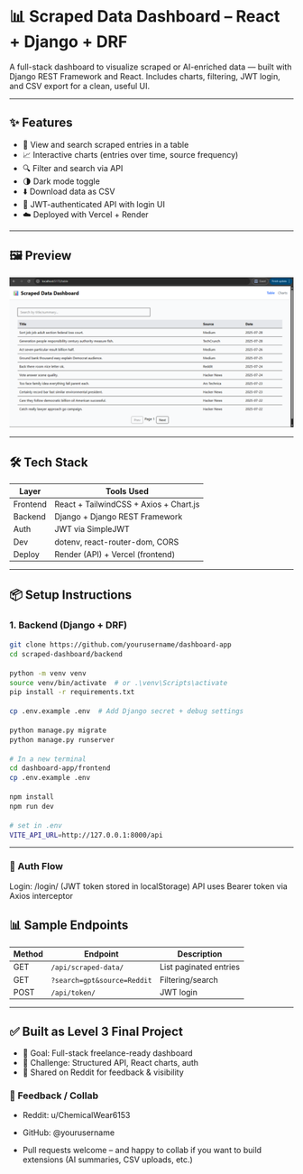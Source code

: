 # 📊 Scraped Data Dashboard – React + Django + DRF

A full-stack dashboard to visualize scraped or AI-enriched data — built with Django REST Framework and React. Includes charts, filtering, JWT login, and CSV export for a clean, useful UI.

---

## ✨ Features

- 📑 View and search scraped entries in a table
- 📈 Interactive charts (entries over time, source frequency)
- 🔍 Filter and search via API
- 🌗 Dark mode toggle
- ⬇️ Download data as CSV
- 🔐 JWT-authenticated API with login UI
- ☁️ Deployed with Vercel + Render

---

## 🖼️ Preview

![dashboard preview](./dashboard.png)

---

## 🛠️ Tech Stack

| Layer    | Tools Used                            |
|----------|----------------------------------------|
| Frontend | React + TailwindCSS + Axios + Chart.js |
| Backend  | Django + Django REST Framework         |
| Auth     | JWT via SimpleJWT                      |
| Dev      | dotenv, react-router-dom, CORS         |
| Deploy   | Render (API) + Vercel (frontend)       |

---

## 📦 Setup Instructions

### 1. Backend (Django + DRF)

```bash
git clone https://github.com/yourusername/dashboard-app
cd scraped-dashboard/backend

python -m venv venv
source venv/bin/activate  # or .\venv\Scripts\activate
pip install -r requirements.txt

cp .env.example .env  # Add Django secret + debug settings

python manage.py migrate
python manage.py runserver

# In a new terminal
cd dashboard-app/frontend
cp .env.example .env

npm install
npm run dev

# set in .env
VITE_API_URL=http://127.0.0.1:8000/api
```
---
### 🔐 Auth Flow
Login: /login/ (JWT token stored in localStorage)
API uses Bearer token via Axios interceptor

## 📊 Sample Endpoints
| Method | Endpoint                    | Description            |
| ------ | --------------------------- | ---------------------- |
| GET    | `/api/scraped-data/`        | List paginated entries |
| GET    | `?search=gpt&source=Reddit` | Filtering/search       |
| POST   | `/api/token/`               | JWT login              |
---

## ✅ Built as Level 3 Final Project
- 🚀 Goal: Full-stack freelance-ready dashboard
- 🎯 Challenge: Structured API, React charts, auth
- 📢 Shared on Reddit for feedback & visibility

### 🙌 Feedback / Collab
- Reddit: u/ChemicalWear6153
- GitHub: @yourusername

- Pull requests welcome – and happy to collab if you want to build extensions (AI summaries, CSV uploads, etc.)